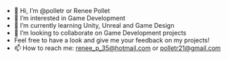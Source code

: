 - 👋 Hi, I’m @polletr or Renee Pollet
- 👀 I’m interested in Game Development
- 🌱 I’m currently learning Unity, Unreal and Game Design
- 💞️ I’m looking to collaborate on Game Development projects
- Feel free to have a look and give me your feedback on my projects!
- 📫 How to reach me: renee_p_35@hotmail.com or polletr21@gmail.com
